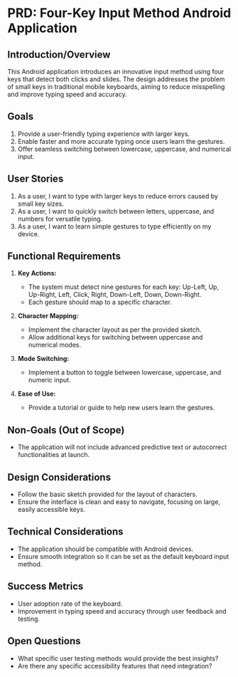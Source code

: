 # PRD: Four-Key Input Method Android Application

## Introduction/Overview

This Android application introduces an innovative input method using four keys that detect both clicks and slides. The design addresses the problem of small keys in traditional mobile keyboards, aiming to reduce misspelling and improve typing speed and accuracy.

## Goals

1. Provide a user-friendly typing experience with larger keys.
2. Enable faster and more accurate typing once users learn the gestures.
3. Offer seamless switching between lowercase, uppercase, and numerical input.

## User Stories

1. As a user, I want to type with larger keys to reduce errors caused by small key sizes.
2. As a user, I want to quickly switch between letters, uppercase, and numbers for versatile typing.
3. As a user, I want to learn simple gestures to type efficiently on my device.

## Functional Requirements

1. **Key Actions:**
    - The system must detect nine gestures for each key: Up-Left, Up, Up-Right, Left, Click, Right, Down-Left, Down, Down-Right.
    - Each gesture should map to a specific character.

2. **Character Mapping:**
    - Implement the character layout as per the provided sketch.
    - Allow additional keys for switching between uppercase and numerical modes.

3. **Mode Switching:**
    - Implement a button to toggle between lowercase, uppercase, and numeric input.

4. **Ease of Use:**
    - Provide a tutorial or guide to help new users learn the gestures.

## Non-Goals (Out of Scope)

- The application will not include advanced predictive text or autocorrect functionalities at launch.

## Design Considerations

- Follow the basic sketch provided for the layout of characters.
- Ensure the interface is clean and easy to navigate, focusing on large, easily accessible keys.

## Technical Considerations

- The application should be compatible with Android devices.
- Ensure smooth integration so it can be set as the default keyboard input method.

## Success Metrics

- User adoption rate of the keyboard.
- Improvement in typing speed and accuracy through user feedback and testing.

## Open Questions

- What specific user testing methods would provide the best insights?
- Are there any specific accessibility features that need integration?
